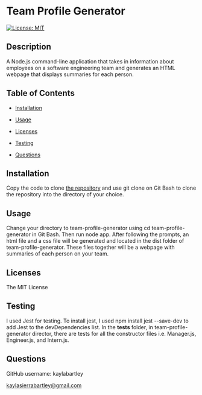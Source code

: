 # Team Profile Generator

[![License: MIT](https://img.shields.io/badge/License-MIT-yellow.svg)](https://opensource.org/licenses/MIT)

## Description 

A Node.js command-line application that takes in information about employees on a software engineering team and generates an HTML webpage that displays summaries for each person.


## Table of Contents 

* [Installation](#installation)
* [Usage](#usage)
* [Licenses](#licenses)

* [Testing](#testing)
* [Questions](#questions)


## Installation

Copy the code to clone [the repository](https://github.com/kaylabartley/team-profile-generator) and use git clone on Git Bash to clone the repository into the directory of your choice.


## Usage 

Change your directory to team-profile-generator using cd team-profile-generator in Git Bash. Then run node app. After following the prompts, an html file and a css file will be generated and located in the dist folder of team-profile-generator. These files together will be a webpage with summaries of each person on your team.


## Licenses

The MIT License

## Testing

I used Jest for testing. To install jest, I used npm install jest --save-dev to add Jest to the devDependencies list. In the __tests__ folder, in team-profile-generator director, there are tests for all the constructor files i.e. Manager.js, Engineer.js, and Intern.js. 

## Questions

GitHub username: kaylabartley

kaylasierrabartley@gmail.com

    